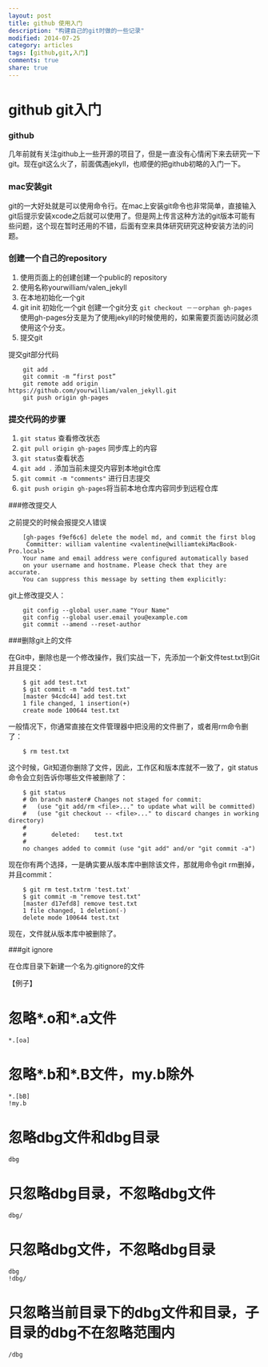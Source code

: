 ```yaml
---
layout: post
title: github 使用入门 
description: "构建自己的git时做的一些记录"
modified: 2014-07-25
category: articles
tags: [github,git,入门]
comments: true
share: true
---
```


# github git入门

### github
几年前就有关注github上一些开源的项目了，但是一直没有心情闲下来去研究一下git。现在git这么火了，前面偶遇jekyll，也顺便的把github初略的入门一下。

### mac安装git
git的一大好处就是可以使用命令行。在mac上安装git命令也非常简单，直接输入git后提示安装xcode之后就可以使用了。但是网上传言这种方法的git版本可能有些问题，这个现在暂时还用的不错，后面有空来具体研究研究这种安装方法的问题。

### 创建一个自己的repository
1. 使用页面上的创建创建一个public的 repository
2. 使用名称yourwilliam/valen_jekyll
3. 在本地初始化一个git
4. git init 初始化一个git
 创建一个git分支 `git checkout －－orphan gh-pages`
 使用gh-pages分支是为了使用jekyll的时候使用的，如果需要页面访问就必须使用这个分支。
5. 提交git

提交git部分代码

		git add .
		git commit -m “first post”
		git remote add origin https://github.com/yourwilliam/valen_jekyll.git
		git push origin gh-pages

### 提交代码的步骤
1. `git status` 查看修改状态
2. `git pull origin gh-pages` 同步库上的内容
3. `git status`查看状态
4. `git add .` 添加当前未提交内容到本地git仓库
5. `git commit -m "comments"` 进行日志提交
6. `git push origin gh-pages`将当前本地仓库内容同步到远程仓库

###修改提交人

之前提交的时候会报提交人错误
		
		[gh-pages f9ef6c6] delete the model md, and commit the first blog
		 Committer: william valentine <valentine@williamtekiMacBook-Pro.local>
		Your name and email address were configured automatically based
		on your username and hostname. Please check that they are accurate.
		You can suppress this message by setting them explicitly:
git上修改提交人：

	
		git config --global user.name "Your Name"
    	git config --global user.email you@example.com
    	git commit --amend --reset-author

###删除git上的文件

在Git中，删除也是一个修改操作，我们实战一下，先添加一个新文件test.txt到Git并且提交：

		$ git add test.txt
		$ git commit -m "add test.txt"
		[master 94cdc44] add test.txt 
		1 file changed, 1 insertion(+) 
		create mode 100644 test.txt
一般情况下，你通常直接在文件管理器中把没用的文件删了，或者用rm命令删了：

		$ rm test.txt

这个时候，Git知道你删除了文件，因此，工作区和版本库就不一致了，git status命令会立刻告诉你哪些文件被删除了：
		
		$ git status
		# On branch master# Changes not staged for commit:
		#   (use "git add/rm <file>..." to update what will be committed)
		#   (use "git checkout -- <file>..." to discard changes in working directory)
		#
		#       deleted:    test.txt
		#
		no changes added to commit (use "git add" and/or "git commit -a")

现在你有两个选择，一是确实要从版本库中删除该文件，那就用命令git rm删掉，并且commit：
		
		$ git rm test.txtrm 'test.txt'
		$ git commit -m "remove test.txt"
		[master d17efd8] remove test.txt 
		1 file changed, 1 deletion(-) 
		delete mode 100644 test.txt

现在，文件就从版本库中被删除了。 

###git ignore

在仓库目录下新建一个名为.gitignore的文件

【例子】
# 忽略*.o和*.a文件
	*.[oa]
# 忽略*.b和*.B文件，my.b除外
	*.[bB]
	!my.b
# 忽略dbg文件和dbg目录
	dbg
# 只忽略dbg目录，不忽略dbg文件
	dbg/
# 只忽略dbg文件，不忽略dbg目录
	dbg
	!dbg/
# 只忽略当前目录下的dbg文件和目录，子目录的dbg不在忽略范围内
	/dbg 








